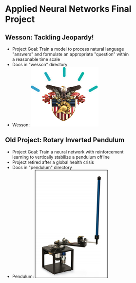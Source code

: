 # Applied Neural Networks Final Project

## Wesson: Tackling Jeopardy!
* Project Goal: Train a model to process natural language \
"answers" and formulate an appropriate "question" within \
a reasonable time scale
* Docs in "wesson" directory
* Wesson:
![Wesson Proposed Logo](wesson/wesson_graphic.png)

## Old Project: Rotary Inverted Pendulum
* Project Goal: Train a neural network with reinforcement \
learning to vertically stabilize a pendulum offline
* Project retired after a global health crisis
* Docs in "pendulum" directory
* Pendulum:
![Rotary Inverted Pendulum](pendulum/pendulum_graphic.png)
